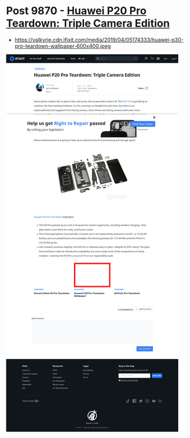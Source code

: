 # Post 9870 - [Huawei P20 Pro Teardown: Triple Camera Edition](https://www.ifixit.com/News/9870/huawei-p20-pro-teardown-three-cameras)

- https://valkyrie.cdn.ifixit.com/media/2019/04/05174333/huawei-p30-pro-teardown-wallpaper-600x400.jpeg

![screencap](screenshots/ed2a25c0-e773-4915-9695-bb5589c1f206.png)
